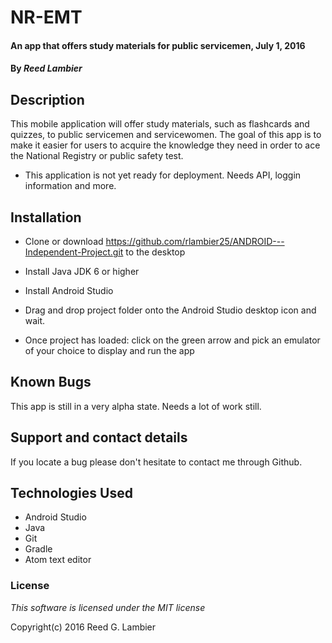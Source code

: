 # NR-EMT 

#### An app that offers study materials for public servicemen, July 1, 2016

#### By _Reed Lambier_

## Description

This mobile application will offer study materials, such as flashcards and quizzes, to public servicemen and servicewomen. The goal of this app is to make it easier for users to acquire the knowledge they need in order to ace the National Registry or public safety test.

* This application is not yet ready for deployment. Needs API, loggin information and more.

## Installation

* Clone or download <https://github.com/rlambier25/ANDROID---Independent-Project.git> to the desktop
* Install Java JDK 6 or higher
* Install Android Studio
* Drag and drop project folder onto the Android Studio desktop icon and wait.

* Once project has loaded: click on the green arrow and pick an emulator of your choice to display and run the app

## Known Bugs
This app is still in a very alpha state. Needs a lot of work still.


## Support and contact details

If you locate a bug please don't hesitate to contact me through Github.

## Technologies Used

* Android Studio
* Java
* Git
* Gradle
* Atom text editor

### License

_This software is licensed under the MIT license_

Copyright(c) 2016 Reed G. Lambier

